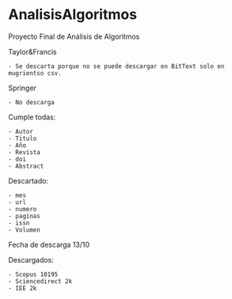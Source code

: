 # AnalisisAlgoritmos
Proyecto Final de Análisis de Algoritmos

Taylor&Francis
````
- Se descarta porque no se puede descargar en BitText solo en mugrientso csv.
````

Springer
````
- No descarga
````

Cumple todas:
````
- Autor
- Titulo
- Año
- Revista
- doi
- Abstract
 ````

Descartado:
````
- mes
- url
- numero
- paginas
- issn
- Volumen
````

Fecha de descarga 13/10

Descargados:
````
- Scopus 10195
- Sciencedirect 2k
- IEE 2k
````
